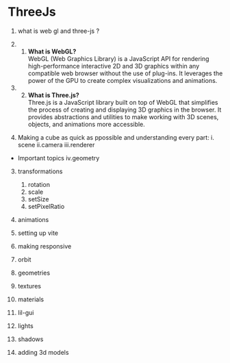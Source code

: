 # ThreeJs

1. what is web gl and three-js ?
1. 1. **What is WebGL?**  
WebGL (Web Graphics Library) is a JavaScript API for rendering high-performance interactive 2D and 3D graphics within any compatible web browser without the use of plug-ins. It leverages the power of the GPU to create complex visualizations and animations.

1. 2. **What is Three.js?**  
Three.js is a JavaScript library built on top of WebGL that simplifies the process of creating and displaying 3D graphics in the browser. It provides abstractions and utilities to make working with 3D scenes, objects, and animations more accessible. 
2.  Making a cube as quick as ppossible and understanding every part:
   i. scene
   ii.camera
   iii.renderer
   - Important topics
   iv.geometry  

3. transformations
     1. rotation
     2. scale
     3. setSize
     4. setPixelRatio

4. animations

    
5. setting up vite
6. making responsive
7. orbit
8. geometries
9. textures
10. materials
11. lil-gui
12. lights
13. shadows
14. adding 3d models
